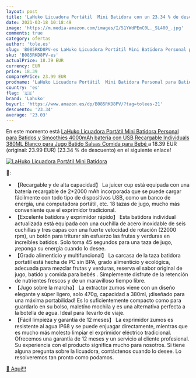 ```yaml
---
layout: post
title: 'LaHuko Licuadora Portátil  Mini Batidora con un 23.34 % de descuento'
date: 2021-03-18 10:18:49
image: 'https://m.media-amazon.com/images/I/51YWdPEmC0L._SL400_.jpg'
comments: true
category: ofertas
author: 'tole.es'
slug: 'B085RKD8PV-es LaHuko Licuadora Portátil Mini Batidora Personal para...'
sku: 'B085RKD8PV-es'
actualPrice: 18.39 EUR
currency: EUR
price: 18.39
comparePrice: 23.99 EUR
prodname: 'LaHuko Licuadora Portátil  Mini Batidora Personal para Batidos y Smoothies  4000mAh batería con USB Recargable  Individuals 380ML  Blanco  para Jugo  Batido  Salsas  Comida para Bebé '
country: 'es'
flag: '🇪🇸'
brand: 'Lahuko'
buyurl: 'https://www.amazon.es/dp/B085RKD8PV/?tag=tolees-21'
descuento: '23.34'
average: '23.03'
---
```


En este momento está [LaHuko Licuadora Portátil  Mini Batidora Personal para Batidos y Smoothies  4000mAh batería con USB Recargable  Individuals 380ML  Blanco  para Jugo  Batido  Salsas  Comida para Bebé ](https://www.amazon.es/dp/B085RKD8PV/?tag=tolees-21) a 18.39 EUR (original: 23.99 EUR) (23.34 %  de descuento) en el siguiente enlace!

[![LaHuko Licuadora Portátil  Mini Batidora](https://m.media-amazon.com/images/I/51YWdPEmC0L._SL400_.jpg)](https://www.amazon.es/dp/B085RKD8PV/?tag=tolees-21)

🔎:

- 【Recargable y de alta capacidad】 La juicer cup está equipada con una batería recargable de 2*2000 mAh incorporada que se puede cargar fácilmente con todo tipo de dispositivos USB, como un banco de energía, una computadora portátil, etc. 18 tazas de jugo, mucho más conveniente que el exprimidor tradicional.
- 【Excelente batidora y exprimidor rápido】 Esta batidora individual actualizada está equipada con una cuchilla de acero inoxidable de seis cuchillas y tres capas con una fuerte velocidad de rotación (22000 rpm), un botón para triturar sin esfuerzo las frutas y verduras en increíbles batidos. Solo toma 45 segundos para una taza de jugo, ¡reponga su energía cuando lo desee.
- 【Grado alimenticio y multifuncional】 La carcasa de la taza batidora portatil está hecha de PC sin BPA, grado alimenticio y ecológica, adecuada para mezclar frutas y verduras, reserva el sabor original de jugo, batido y comida para bebés . Simplemente disfrute de la retención de nutrientes frescos y de un maravilloso tiempo libre.
- 【Jugo sobre la marcha】 La extractor zumos viene con un diseño elegante y súper ligero, solo 470g, capacidad a 380ml, ¡diseñado para una máxima portabilidad! Es lo suficientemente compacto como para guardarlo en su bolso, maletíno mochila y es una alternativa perfecta a la botella de agua. Ideal para llevarlo de viaje.
- 【Fácil limpieza y garantía de 12 meses】 La exprimidor zumos es resistente al agua IP68 y se puede enjuagar directamente, mientras que es mucho más molesto limpiar el exprimidor eléctrico tradicional. Ofrecemos una garantía de 12 meses y un servicio al cliente profesional. Su experiencia con el producto significa mucho para nosotros. Si tiene alguna pregunta sobre la licuadora, contáctenos cuando lo desee. Lo resolveremos tan pronto como podamos.

[🛒 Aquí!!!](https://www.amazon.es/dp/B085RKD8PV/?tag=tolees-21)
